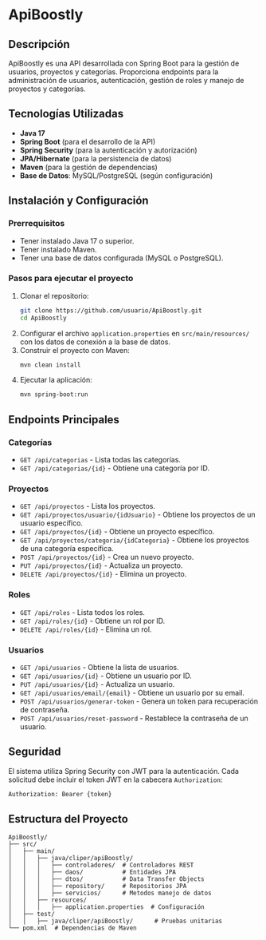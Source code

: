 # ApiBoostly

## Descripción
ApiBoostly es una API desarrollada con Spring Boot para la gestión de usuarios, proyectos y categorías. Proporciona endpoints para la administración de usuarios, autenticación, gestión de roles y manejo de proyectos y categorías.

## Tecnologías Utilizadas
- **Java 17**
- **Spring Boot** (para el desarrollo de la API)
- **Spring Security** (para la autenticación y autorización)
- **JPA/Hibernate** (para la persistencia de datos)
- **Maven** (para la gestión de dependencias)
- **Base de Datos**: MySQL/PostgreSQL (según configuración)

## Instalación y Configuración
### Prerrequisitos
- Tener instalado Java 17 o superior.
- Tener instalado Maven.
- Tener una base de datos configurada (MySQL o PostgreSQL).

### Pasos para ejecutar el proyecto
1. Clonar el repositorio:
   ```sh
   git clone https://github.com/usuario/ApiBoostly.git
   cd ApiBoostly
   ```
2. Configurar el archivo `application.properties` en `src/main/resources/` con los datos de conexión a la base de datos.
3. Construir el proyecto con Maven:
   ```sh
   mvn clean install
   ```
4. Ejecutar la aplicación:
   ```sh
   mvn spring-boot:run
   ```

## Endpoints Principales

### Categorías
- `GET /api/categorias` - Lista todas las categorías.
- `GET /api/categorias/{id}` - Obtiene una categoría por ID.

### Proyectos
- `GET /api/proyectos` - Lista los proyectos.
- `GET /api/proyectos/usuario/{idUsuario}` - Obtiene los proyectos de un usuario específico.
- `GET /api/proyectos/{id}` - Obtiene un proyecto específico.
- `GET /api/proyectos/categoria/{idCategoria}` - Obtiene los proyectos de una categoría específica.
- `POST /api/proyectos/{id}` - Crea un nuevo proyecto.
- `PUT /api/proyectos/{id}` - Actualiza un proyecto.
- `DELETE /api/proyectos/{id}` - Elimina un proyecto.

### Roles
- `GET /api/roles` - Lista todos los roles.
- `GET /api/roles/{id}` - Obtiene un rol por ID.
- `DELETE /api/roles/{id}` - Elimina un rol.

### Usuarios
- `GET /api/usuarios` - Obtiene la lista de usuarios.
- `GET /api/usuarios/{id}` - Obtiene un usuario por ID.
- `PUT /api/usuarios/{id}` - Actualiza un usuario.
- `GET /api/usuarios/email/{email}` - Obtiene un usuario por su email.
- `POST /api/usuarios/generar-token` - Genera un token para recuperación de contraseña.
- `POST /api/usuarios/reset-password` - Restablece la contraseña de un usuario.

## Seguridad
El sistema utiliza Spring Security con JWT para la autenticación. Cada solicitud debe incluir el token JWT en la cabecera `Authorization`:
```sh
Authorization: Bearer {token}
```

## Estructura del Proyecto
```
ApiBoostly/
├── src/
│   ├── main/
│   │   ├── java/cliper/apiBoostly/
│   │   │   ├── controladores/  # Controladores REST
│   │   │   ├── daos/           # Entidades JPA
│   │   │   ├── dtos/           # Data Transfer Objects
│   │   │   ├── repository/     # Repositorios JPA
│   │   │   ├── servicios/      # Metodos manejo de datos
│   │   ├── resources/
│   │   │   ├── application.properties  # Configuración
│   ├── test/
│   │   ├── java/cliper/apiBoostly/      # Pruebas unitarias
└── pom.xml  # Dependencias de Maven
```

